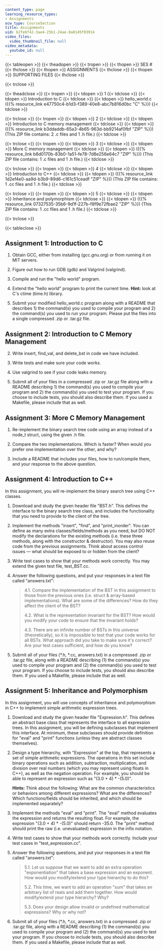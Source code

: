 ```yaml
---
content_type: page
learning_resource_types:
- Assignments
ocw_type: CourseSection
title: Assignments
uid: b2fe6f42-3ae4-25b1-24ae-8a0145f03914
video_files:
  video_thumbnail_file: null
video_metadata:
  youtube_id: null
---
```


{{< tableopen >}}
{{< theadopen >}}
{{< tropen >}}
{{< thopen >}}
SES #
{{< thclose >}}
{{< thopen >}}
ASSIGNMENTS
{{< thclose >}}
{{< thopen >}}
SUPPORTING FILES
{{< thclose >}}

{{< trclose >}}

{{< theadclose >}}
{{< tropen >}}
{{< tdopen >}}
1
{{< tdclose >}}
{{< tdopen >}}
Introduction to C
{{< tdclose >}}
{{< tdopen >}}
hello\_world.c ({{% resource_link e47750c4-b1d3-f389-40e8-abc7b816d0bc "C" %}})
{{< tdclose >}}

{{< trclose >}}
{{< tropen >}}
{{< tdopen >}}
2
{{< tdclose >}}
{{< tdopen >}}
Introduction to C memory management
{{< tdclose >}}
{{< tdopen >}}
({{% resource_link b3ddaddb-65a3-4b65-963d-bb9214af0fbf "ZIP" %}}) (This ZIP file contains: 2 .c files and 1 .h file.)
{{< tdclose >}}

{{< trclose >}}
{{< tropen >}}
{{< tdopen >}}
3
{{< tdclose >}}
{{< tdopen >}}
More C memory management
{{< tdclose >}}
{{< tdopen >}}
({{% resource_link b8d0170b-83b0-1a51-fe78-7d8e256e64c7 "ZIP" %}}) (This ZIP file contains: 1 .c files and 1 .h file.)
{{< tdclose >}}

{{< trclose >}}
{{< tropen >}}
{{< tdopen >}}
4
{{< tdclose >}}
{{< tdopen >}}
Introduction to C++
{{< tdclose >}}
{{< tdopen >}}
({{% resource_link 1d2ef4e0-aa9d-b3b9-89d6-c161c51ceadf "ZIP" %}}) (This ZIP file contains: 1 .cc files and 1 .h file.)
{{< tdclose >}}

{{< trclose >}}
{{< tropen >}}
{{< tdopen >}}
5
{{< tdclose >}}
{{< tdopen >}}
Inheritance and polymorphism
{{< tdclose >}}
{{< tdopen >}}
({{% resource_link 07327535-35b6-9d1f-227b-f8f9e72fbae2 "ZIP" %}}) (This ZIP file contains: 1 .cc files and 1 .h file.)
{{< tdclose >}}

{{< trclose >}}

{{< tableclose >}}

Assignment 1: Introduction to C
-------------------------------

1.  Obtain GCC, either from installing (gcc.gnu.org) or from running it on MIT servers.
    
2.  Figure out how to run GDB (gdb) and Valgrind (valgrind).
    
3.  Compile and run the "hello world" program.
    
4.  Extend the "hello world" program to print the current time. **Hint:** look at C's ctime (time.h) library.
    
5.  Submit your modified hello\_world.c program along with a README that describes 1) the command(s) you used to compile your program and 2) the command(s) you used to run your program. Please put the files into a single compressed .zip or .tar.gz file.
    

Assignment 2: Introduction to C Memory Management
-------------------------------------------------

2.  Write insert, find\_val, and delete\_bst in code we have included.
3.  Write tests and make sure your code works.
    
4.  Use valgrind to see if your code leaks memory.
    
5.  Submit all of your files in a compressed .zip or .tar.gz file along with a README describing 1) the command(s) you used to compile your program and 2) the command(s) you used to test your program. If you choose to include tests, you should also describe them. If you used a Makefile, please include that as well.
    

Assignment 3: More C Memory Management
--------------------------------------

1.  Re-implement the binary search tree code using an array instead of a node\_t struct, using the given .h file.
    
2.  Compare the two implementations. Which is faster? When would you prefer one implementation over the other, and why?
    
3.  Include a README that includes your files, how to run/compile them, and your response to the above question.
    

Assignment 4: Introduction to C++
---------------------------------

In this assignment, you will re-implement the binary search tree using C++ classes.

1.  Download and study the given header file "BST.h". This defines the interface to the binary search tree class, and includes the functionality that you need to provide to the client of the tree.
    
2.  Implement the methods "insert", "find", and "print\_inorder". You can define as many extra classes/fields/methods as you need, but DO NOT modify the declarations for the existing methods (i.e. these three methods, along with the constructor & destructor). You may also reuse code from the previous assignments. Think about access control issues — what should be exposed to or hidden from the client?
    
3.  Write test cases to show that your methods work correctly. You may extend the given test file, test\_BST.cc.
4.  Answer the following questions, and put your responses in a text file called "answers.txt":
    
    > 4.1. Compare the implementation of the BST in this assignment to those from the previous ones (i.e. struct & array-based implementations). What are some of the differences? How do they affect the client of the BST?
    > 
    > 4.2. What is the representation invariant for the BST? How would you modify your code to ensure that the invariant holds?
    > 
    > 4.3. There are an infinite number of BSTs in this universe (theoretically), so it is impossible to test that your code works for all BSTs. What approach did you take to make sure it's correct? Are your test cases sufficient, and how do you know?
    
5.  Submit all of your files (\*.h, \*.cc, answers.txt) in a compressed .zip or .tar.gz file, along with a README describing (1) the command(s) you used to compile your program and (2) the command(s) you used to test your program. If you choose to include tests, you should also describe them. If you used a Makefile, please include that as well.
    

Assignment 5: Inheritance and Polymorphism
------------------------------------------

In this assignment, you will use concepts of inheritance and polymorphism in C++ to implement simple arithmetic expression trees.

1.  Download and study the given header file "Expression.h". This defines an abstract base class that represents the interface to all expression trees. In this assignment, you will be defining subclasses that implement this interface. At minimum, these subclasses should provide definition for "eval" and "print" functions (unless they are abstract classes themselves).
    
2.  Design a type hierarchy, with "Expression" at the top, that represents a set of simple arithmetic expressions. The operations in this set include binary operations such as addition, subtraction, multiplication, and division over real numbers (which you may represent using floats in C++), as well as the negation operation. For example, you should be able to represent an expression such as "(3.0 + 4) \* -(5.0)".
    
    **Hints:** Think about the following: What are the common characteristics or behaviors among different expressions? What are the differences? Which functions/fields should be inherited, and which should be implemented separately?
    
3.  Implement the methods "eval" and "print". The "eval" method evaluates the expression and returns the resulting float. For example, the expression "(3.0 + 4) \* -(5.0)" should return -35.0. The "print" method should print the raw (i.e. unevaluated) expression in the infix notation.
    
4.  Write test cases to show that your methods work correctly. Include your test cases in "test\_expression.cc".
    
5.  Answer the following questions, and put your responses in a text file called "answers.txt":
    
    > 5.1. Let us suppose that we want to add an extra operation "exponentiation" that takes a base expression and an exponent. How would you modify/extend your type hierarchy to do this?
    > 
    > 5.2. This time, we want to add an operation "sum" that takes an arbitrary list of reals and add them together. How would modify/extend your type hierarchy? Why?
    > 
    > 5.3. Does your design allow invalid or undefined mathematical expressions? Why or why not?
    
6.  Submit all of your files (\*.h, \*.cc, answers.txt) in a compressed .zip or .tar.gz file, along with a README describing (1) the command(s) you used to compile your program and (2) the command(s) you used to test your program. If you choose to include tests, you should also describe them. If you used a Makefile, please include that as well.